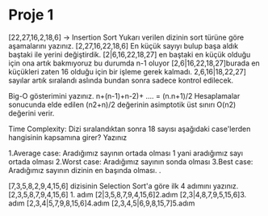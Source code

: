 # Proje 1
[22,27,16,2,18,6] -> Insertion Sort
Yukarı verilen dizinin sort türüne göre aşamalarını yazınız.
[2,27,16,22,18,6] En küçük sayıyı bulup başa aldık baştaki ile yerini değiştirdik.
[2|6,16,22,18,27] en baştaki en küçük olduğu için ona artık bakmıyoruz bu durumda n-1 oluyor
[2,6|16,22,18,27]burada en küçükleri zaten 16 olduğu için bir işleme gerek kalmadı.
2,6,16|18,22,27] sayılar artık sıralandı aslında bundan sonra sadece kontrol edilecek. 



Big-O gösterimini yazınız. n+(n-1)+n-2)+ ....  = (n.n+1)/2 
Hesaplamalar sonucunda elde edilen (n2+n)/2 değerinin asimptotik üst sınırı O(n2) değerini verir.

Time Complexity: Dizi sıralandıktan sonra 18 sayısı aşağıdaki case'lerden hangisinin kapsamına girer? Yazınız

1.Average case: Aradığımız sayının ortada olması    1 yani aradığımız sayı ortada olması
2.Worst case: Aradığımız sayının sonda olması
3.Best case: Aradığımız sayının dizinin en başında olması.
.

[7,3,5,8,2,9,4,15,6] dizisinin Selection Sort'a göre ilk 4 adımını yazınız.
[2,3,5,8,7,9,4,15,6] 1. adım
[2|3,5,8,7,9,4,15,6]2.adım
[2,3|4,8,7,9,5,15,6]3. adım
[2,3,4|5,7,9,8,15,6]4.adım
[2,3,4,5|6,9,8,15,7]5.adım
